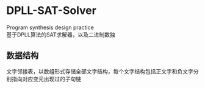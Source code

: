 # DPLL-SAT-Solver
Program synthesis design practice  
基于DPLL算法的SAT求解器，以及二进制数独
## 数据结构
文字邻接表，以数组形式存储全部文字结构，每个文字结构包括正文字和负文字分别指向对应变元出现过的子句链
